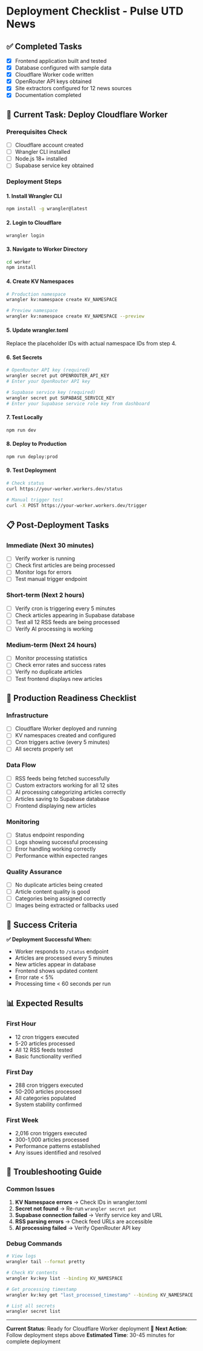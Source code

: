 # Deployment Checklist - Pulse UTD News

## ✅ **Completed Tasks**

- [x] Frontend application built and tested
- [x] Database configured with sample data
- [x] Cloudflare Worker code written
- [x] OpenRouter API keys obtained
- [x] Site extractors configured for 12 news sources
- [x] Documentation completed

## 🔄 **Current Task: Deploy Cloudflare Worker**

### **Prerequisites Check**
- [ ] Cloudflare account created
- [ ] Wrangler CLI installed
- [ ] Node.js 18+ installed
- [ ] Supabase service key obtained

### **Deployment Steps**

#### 1. Install Wrangler CLI
```bash
npm install -g wrangler@latest
```

#### 2. Login to Cloudflare
```bash
wrangler login
```

#### 3. Navigate to Worker Directory
```bash
cd worker
npm install
```

#### 4. Create KV Namespaces
```bash
# Production namespace
wrangler kv:namespace create KV_NAMESPACE

# Preview namespace  
wrangler kv:namespace create KV_NAMESPACE --preview
```

#### 5. Update wrangler.toml
Replace the placeholder IDs with actual namespace IDs from step 4.

#### 6. Set Secrets
```bash
# OpenRouter API key (required)
wrangler secret put OPENROUTER_API_KEY
# Enter your OpenRouter API key

# Supabase service key (required)
wrangler secret put SUPABASE_SERVICE_KEY
# Enter your Supabase service role key from dashboard
```

#### 7. Test Locally
```bash
npm run dev
```

#### 8. Deploy to Production
```bash
npm run deploy:prod
```

#### 9. Test Deployment
```bash
# Check status
curl https://your-worker.workers.dev/status

# Manual trigger test
curl -X POST https://your-worker.workers.dev/trigger
```

## 📋 **Post-Deployment Tasks**

### **Immediate (Next 30 minutes)**
- [ ] Verify worker is running
- [ ] Check first articles are being processed
- [ ] Monitor logs for errors
- [ ] Test manual trigger endpoint

### **Short-term (Next 2 hours)**
- [ ] Verify cron is triggering every 5 minutes
- [ ] Check articles appearing in Supabase database
- [ ] Test all 12 RSS feeds are being processed
- [ ] Verify AI processing is working

### **Medium-term (Next 24 hours)**
- [ ] Monitor processing statistics
- [ ] Check error rates and success rates
- [ ] Verify no duplicate articles
- [ ] Test frontend displays new articles

## 🚀 **Production Readiness Checklist**

### **Infrastructure**
- [ ] Cloudflare Worker deployed and running
- [ ] KV namespaces created and configured
- [ ] Cron triggers active (every 5 minutes)
- [ ] All secrets properly set

### **Data Flow**
- [ ] RSS feeds being fetched successfully
- [ ] Custom extractors working for all 12 sites
- [ ] AI processing categorizing articles correctly
- [ ] Articles saving to Supabase database
- [ ] Frontend displaying new articles

### **Monitoring**
- [ ] Status endpoint responding
- [ ] Logs showing successful processing
- [ ] Error handling working correctly
- [ ] Performance within expected ranges

### **Quality Assurance**
- [ ] No duplicate articles being created
- [ ] Article content quality is good
- [ ] Categories being assigned correctly
- [ ] Images being extracted or fallbacks used

## 🎯 **Success Criteria**

**✅ Deployment Successful When:**
- Worker responds to `/status` endpoint
- Articles are processed every 5 minutes
- New articles appear in database
- Frontend shows updated content
- Error rate < 5%
- Processing time < 60 seconds per run

## 📊 **Expected Results**

### **First Hour**
- 12 cron triggers executed
- 5-20 articles processed
- All 12 RSS feeds tested
- Basic functionality verified

### **First Day**
- 288 cron triggers executed
- 50-200 articles processed
- All categories populated
- System stability confirmed

### **First Week**
- 2,016 cron triggers executed
- 300-1,000 articles processed
- Performance patterns established
- Any issues identified and resolved

## 🔧 **Troubleshooting Guide**

### **Common Issues**
1. **KV Namespace errors** → Check IDs in wrangler.toml
2. **Secret not found** → Re-run `wrangler secret put`
3. **Supabase connection failed** → Verify service key and URL
4. **RSS parsing errors** → Check feed URLs are accessible
5. **AI processing failed** → Verify OpenRouter API key

### **Debug Commands**
```bash
# View logs
wrangler tail --format pretty

# Check KV contents
wrangler kv:key list --binding KV_NAMESPACE

# Get processing timestamp
wrangler kv:key get "last_processed_timestamp" --binding KV_NAMESPACE

# List all secrets
wrangler secret list
```

---

**Current Status**: Ready for Cloudflare Worker deployment 🚀
**Next Action**: Follow deployment steps above
**Estimated Time**: 30-45 minutes for complete deployment